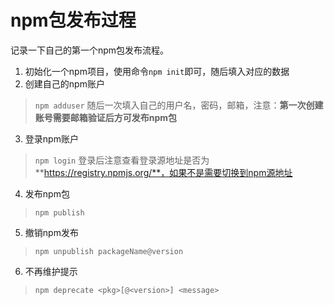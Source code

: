 # npm包发布过程

记录一下自己的第一个npm包发布流程。

1. 初始化一个npm项目，使用命令```npm init```即可，随后填入对应的数据
2. 创建自己的npm账户
 > ```npm adduser```
随后一次填入自己的用户名，密码，邮箱，注意：**第一次创建账号需要邮箱验证后方可发布npm包**
3. 登录npm账户
 > ```npm login```
登录后注意查看登录源地址是否为**https://registry.npmjs.org/**，如果不是需要切换到npm源地址
4. 发布npm包
 > ```npm publish```
5. 撤销npm发布
 > ```npm unpublish packageName@version```
6. 不再维护提示
 > ```npm deprecate <pkg>[@<version>] <message>```